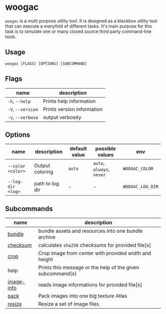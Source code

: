# woogac

`woogac` is a multi purpose utility tool. It is designed as a blackbox utility tool that
can execute a manyfold of different tasks. It's main purpose for this task is to simulate one or
many closed source third party command-line tools.

## Usage

`woogac [FLAGS] [OPTIONS] [SUBCOMMAND]`

## Flags

| name             | description                                           |
| ---------------- | ----------------------------------------------------- |
| `-h`, `--help`   | Prints help information                               |
| `-V`, `--version`| Prints version information                            |
| `-v`, `--verbose`| output verbosity                                      |

## Options

| name              | description     | default value | possible values           | env              |
| ----------------- | --------------- | ------------- | ------------------------- | ---------------- |
| `--color <color>` | Output coloring | `auto`        | `auto`, `always`, `never` | `WOOGAC_COLOR`   |
| `--log-dir <log>` | path to log dir | -             | -                         | `WOOGAC_LOG_DIR` |

## Subcommands

| name         | description                                                 |
| ------------ | ----------------------------------------------------------- |
| [bundle]     | bundle assets and resources into one bundle archive         |
| [checksum]   | calculates `sha256` checksums for provided file[s]          |
| [crop]       | Crop image from center with provided width and height       |
| help         | Prints this message or the help of the given subcommand(s)  |
| [image-info] | reads image informations for provided file[s]               |
| [pack]       | Pack images into one big texture Atlas                      |
| [resize]     | Resize a set of image files.                                |

[bundle]:     bundle.md
[checksum]:   checksum.md
[crop]:       crop.md
[image-info]: image-info.md
[pack]:       pack.md
[resize]:     bundle.md
